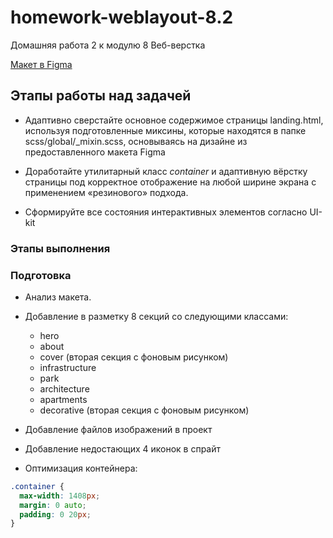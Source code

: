 # homework-weblayout-8.2

Домашняя работа 2 к модулю 8 Веб-верстка

[Макет в Figma](https://www.figma.com/design/WbnXT6veyIZLAkzFaHmWxS/Sminex-%D0%98%D0%9D%D0%A2%D0%95%D0%9A%D0%9E---%D0%9F%D1%80%D0%BE%D0%B5%D0%BA%D1%82%D1%8B-Q4?node-id=837-457&t=faXvn5Pb8HUBNLu0-0)

## Этапы работы над задачей

- Адаптивно сверстайте основное содержимое страницы landing.html, используя подготовленные миксины, которые находятся в папке scss/global/_mixin.scss, основываясь на дизайне из предоставленного макета Figma

- Доработайте утилитарный класс  *container* и адаптивную вёрстку страницы под корректное отображение на любой ширине экрана с применением «резинового» подхода.

- Сформируйте все состояния интерактивных элементов согласно UI-kit

### Этапы выполнения

### Подготовка

- Анализ макета.

- Добавление в разметку 8 секций со следующими классами:
  - hero
  - about
  - cover (вторая секция с фоновым рисунком)
  - infrastructure
  - park
  - architecture
  - apartments
  - decorative (вторая секция с фоновым рисунком)

- Добавление файлов изображений в проект
- Добавление недостающих 4 иконок в спрайт
- Оптимизация контейнера:

```css
.container {
  max-width: 1408px;
  margin: 0 auto;
  padding: 0 20px;
}
```

